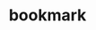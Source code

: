 ---
layout: smileys&emotion
title: bookmark
emoji: bookmark
permalink: 🔖.html
image: assets/img/3moji/bookmark.png
---
